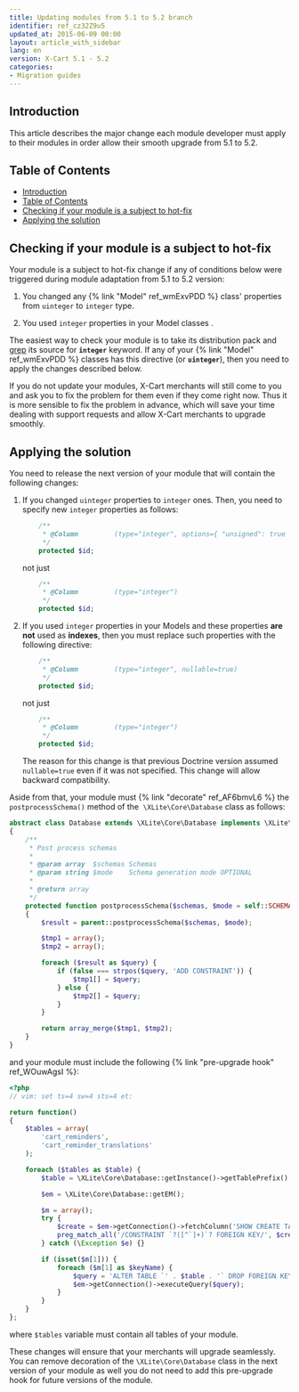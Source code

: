 ```yaml
---
title: Updating modules from 5.1 to 5.2 branch
identifier: ref_cz32Z9u5
updated_at: 2015-06-09 00:00
layout: article_with_sidebar
lang: en
version: X-Cart 5.1 - 5.2
categories:
- Migration guides
---
```


## Introduction

This article describes the major change each module developer must apply to their modules in order allow their smooth upgrade from 5.1 to 5.2.

## Table of Contents

*   [Introduction](#introduction)
*   [Table of Contents](#table-of-contents)
*   [Checking if your module is a subject to hot-fix](#checking-if-your-module-is-a-subject-to-hot-fix)
*   [Applying the solution](#applying-the-solution)

## Checking if your module is a subject to hot-fix

Your module is a subject to hot-fix change if any of conditions below were triggered during module adaptation from 5.1 to 5.2 version:

1.  You changed any {% link "Model" ref_wmExvPDD %} class' properties from `uinteger` to `integer` type.

2.  You used `integer` properties in your Model classes .

The easiest way to check your module is to take its distribution pack and [grep](https://www.gnu.org/software/grep/) its source for **`integer`** keyword. If any of your {% link "Model" ref_wmExvPDD %} classes has this directive (or **`uinteger`**), then you need to apply the changes described below.

If you do not update your modules, X-Cart merchants will still come to you and ask you to fix the problem for them even if they come right now. Thus it is more sensible to fix the problem in advance, which will save your time dealing with support requests and allow X-Cart merchants to upgrade smoothly.

## Applying the solution

You need to release the next version of your module that will contain the following changes:

1.  If you changed `uinteger` properties to `integer` ones. Then, you need to specify new `integer` properties as follows: 

    ```php
        /**
         * @Column         (type="integer", options={ "unsigned": true })
         */
        protected $id;
    ```

    not just 

    ```php
        /**
         * @Column         (type="integer")
         */
        protected $id;
    ```

2.  If you used `integer` properties in your Models and these properties **are not** used as **indexes**, then you must replace such properties with the following directive: 

    ```php
        /**
         * @Column         (type="integer", nullable=true)
         */
        protected $id;
    ```

    not just 

    ```php
        /**
         * @Column         (type="integer")
         */
        protected $id;
    ```

    The reason for this change is that previous Doctrine version assumed `nullable=true` even if it was not specified. This change will allow backward compatibility.

Aside from that, your module must {% link "decorate" ref_AF6bmvL6 %} the `postprocessSchema()` method of the  `\XLite\Core\Database` class as follows: 

```php
abstract class Database extends \XLite\Core\Database implements \XLite\Base\IDecorator
{
    /**
     * Post process schemas
     *
     * @param array  $schemas Schemas
     * @param string $mode    Schema generation mode OPTIONAL
     *
     * @return array
     */
    protected function postprocessSchema($schemas, $mode = self::SCHEMA_CREATE)
    {
        $result = parent::postprocessSchema($schemas, $mode);

        $tmp1 = array();
        $tmp2 = array();

        foreach ($result as $query) {
            if (false === strpos($query, 'ADD CONSTRAINT')) {
                $tmp1[] = $query;
            } else {
                $tmp2[] = $query;
            }
        }

        return array_merge($tmp1, $tmp2);
    }
}
```

and your module must include the following {% link "pre-upgrade hook" ref_WOuwAgsI %}: 

```php
<?php
// vim: set ts=4 sw=4 sts=4 et:

return function()
{
    $tables = array(
        'cart_reminders',
        'cart_reminder_translations'
    );

    foreach ($tables as $table) {
        $table = \XLite\Core\Database::getInstance()->getTablePrefix() . $table;

        $em = \XLite\Core\Database::getEM();

        $m = array();
        try {
            $create = $em->getConnection()->fetchColumn('SHOW CREATE TABLE `' . $table . '`', array(), 1);
            preg_match_all('/CONSTRAINT `?([^`]+)`? FOREIGN KEY/', $create, $m);
        } catch (\Exception $e) {}

        if (isset($m[1])) {
            foreach ($m[1] as $keyName) {
                $query = 'ALTER TABLE `' . $table . '` DROP FOREIGN KEY `' . $keyName . '`';
                $em->getConnection()->executeQuery($query);
            }
        }
    }
};
```

where `$tables` variable must contain all tables of your module.

These changes will ensure that your merchants will upgrade seamlessly. You can remove decoration of the `\XLite\Core\Database` class in the next version of your module as well you do not need to add this pre-upgrade hook for future versions of the module.